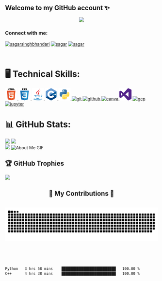 ## Welcome to my GitHub account ✨

<p align="center">
<!--   <a href="https://github.com/DenverCoder1/readme-typing-svg"> -->
    <img src="https://readme-typing-svg.herokuapp.com?color=E22FE4&width=380&height=28&lines=Hi👋+I'm+Sagar+Singh+Bhandari....;Computer+Science+Student;Problem+Solver....;Learning+In+Public..;Nice+To+Meet+You+....&center=true"></a></p>

<h3 align="left">Connect with me:</h3>
<p align="left">
<a href="http://www.linkedin.com/in/sagar-singh-bhandari-4176a328b" target="blank"><img align="center" src="https://raw.githubusercontent.com/rahuldkjain/github-profile-readme-generator/master/src/images/icons/Social/linked-in-alt.svg" alt="sagarsinghbhandari" height="30" width="40" /></a>
<a href="https://leetcode.com/u/Sagar_Singh_Bhandari/" target="blank"><img align="center" src="https://raw.githubusercontent.com/rahuldkjain/github-profile-readme-generator/master/src/images/icons/Social/leet-code.svg" alt="sagar" height="30" width="40" /></a>
<a href="https://www.geeksforgeeks.org/user/singhbhancv6b/" target="blank"><img align="center" src="https://raw.githubusercontent.com/rahuldkjain/github-profile-readme-generator/master/src/images/icons/Social/geeks-for-geeks.svg" alt="sagar" height="30" width="40" /></a>  
</p>

</br>

# 🖥️ Technical Skills: 
<p align="left">
  <a href="https://www.w3schools.com/html/" target="_blank" rel="noreferrer">
    <img src="https://raw.githubusercontent.com/devicons/devicon/master/icons/html5/html5-original-wordmark.svg" alt="html5" width="40" height="40"/>
  </a>
  <a href="https://www.w3schools.com/css/" target="_blank" rel="noreferrer">
    <img src="https://raw.githubusercontent.com/devicons/devicon/master/icons/css3/css3-original-wordmark.svg" alt="css3" width="40" height="40"/>
  </a>
  <a href="https://www.java.com" target="_blank" rel="noreferrer">
    <img src="https://raw.githubusercontent.com/devicons/devicon/master/icons/java/java-original.svg" alt="java" width="40" height="40"/>
  </a>
  <a href="https://www.w3schools.com/cpp/" target="_blank" rel="noreferrer">
    <img src="https://raw.githubusercontent.com/devicons/devicon/master/icons/cplusplus/cplusplus-original.svg" alt="cplusplus" width="40" height="40"/>
  </a>
  <a href="https://www.python.org" target="_blank" rel="noreferrer">
    <img src="https://raw.githubusercontent.com/devicons/devicon/master/icons/python/python-original.svg" alt="python" width="40" height="40"/>
  </a>
  <a href="https://git-scm.com/" target="_blank" rel="noreferrer">
    <img src="https://www.vectorlogo.zone/logos/git-scm/git-scm-icon.svg" alt="git" width="40" height="40"/>
  </a>
  <a href="https://www.github.com" target="_blank" rel="noreferrer">
    <img src="https://www.vectorlogo.zone/logos/github/github-icon.svg" alt="github" width="40" height="40"/>
  </a>
  <a href="https://www.canva.com/" target="_blank" rel="noreferrer">
    <img src="https://www.vectorlogo.zone/logos/canva/canva-icon.svg" alt="canva" width="40" height="40"/>
  </a>
  <a href="https://code.visualstudio.com/" target="_blank" rel="noreferrer">
    <img src="https://raw.githubusercontent.com/devicons/devicon/master/icons/visualstudio/visualstudio-plain.svg" alt="vscode" width="40" height="40"/>
  </a>
  <a href="https://cloud.google.com" target="_blank" rel="noreferrer">
    <img src="https://www.vectorlogo.zone/logos/google_cloud/google_cloud-icon.svg" alt="gcp" width="40" height="40"/>
  </a>
  <a href="https://jupyter.org/" target="_blank" rel="noreferrer">
    <img src="https://www.vectorlogo.zone/logos/jupyter/jupyter-icon.svg" alt="jupyter" width="40" height="40"/>
  </a>
</p>

# 📊 GitHub Stats:
![](https://github-readme-stats.vercel.app/api/top-langs/?username=SagarSinghBhandari&theme=radical&border=false&include_all_commits=true&count_private=true&layout=compact)
![](https://github-readme-stats.vercel.app/api?username=SagarSinghBhandari&theme=radical&_border=false&include_all_commits=true&count_private=true)<br/>
![](https://github-readme-streak-stats.herokuapp.com/?user=SagarSinghBhandari&theme=radical&hide_border=false)
<img src="https://github.com/7oSkaaa/7oSkaaa/blob/main/Images/about_me.gif?raw=true" alt="About Me GIF" width="180px">


## 🏆 GitHub Trophies
![](https://github-profile-trophy.vercel.app/?username=SagarSinghBhandari&theme=radical&no-frame=false&no-bg=true&margin-w=4)

<div align="center">
  <h2>🐍 My Contributions 🐍</h2>
  <br>
  <img alt="snake eating my contributions" src="https://raw.githubusercontent.com/SagarSinghBhandari/SagarSinghBhandari/output/github-contribution-grid-snake-dark.svg" />
  
  <br/><br/><br/>
</div>

<!--START_SECTION:waka-->

<!--START_SECTION:waka-->

```text
Python   3 hrs 58 mins    █████████████████████████   100.00 %
C++      4 hrs 38 mins    █████████████████████████   100.00 %
